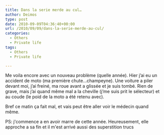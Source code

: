 ```yaml
---
title: Dans la serie merde au cul…
author: Deimos
type: post
date: 2010-09-09T04:36:40+00:00
url: /2010/09/09/dans-la-serie-merde-au-cul/
categories:
  - Others
  - Private life
tags:
  - Others
  - Private life

---
```


Me voila encore avec un nouveau problème (quelle année). Hier j’ai eu un accident de moto (ma première chute…champeyne). Une voiture a piler devant moi, j’ai freiné, ma roue avant a glissée et je suis tombé. Rien de grave, mais j’ai quand même mal a la cheville (j’me suis prit le sélecteur) et au coude (le poid de la moto a été retenu avec).

Bref ce matin ça fait mal, et vais peut être aller voir le médecin quand même. 

PS: j'commence a en avoir marre de cette année. Heureusement, elle approche a sa fin et il m'est arrivé aussi des superstition trucs
